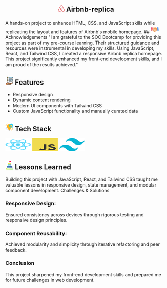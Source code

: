 ## <p align="center"><img src="src/assets/airbnb-1.svg" alt="Logo" width="20" height="20"> Airbnb-replica
</p>
A hands-on project to enhance HTML, CSS, and JavaScript skills while replicating the layout and features of Airbnb's mobile homepage.
## <img src="src/assets/handshake.png" alt="Logo" width="25" height="25"> Acknowledgements
"I am grateful to the SOC Bootcamp for providing this project as part of my pre-course learning. Their structured guidance and resources were instrumental in developing my skills. Using JavaScript, React, and Tailwind CSS, I created a responsive Airbnb replica homepage. This project significantly enhanced my front-end development skills, and I am proud of the results achieved."

## <img src="src/assets/new-features.png" alt="Logo" width="25" height="25"> Features

- Responsive design
- Dynamic content rendering
- Modern UI components with Tailwind CSS
- Custom JavaScript functionality and manually curated data

## <img src="src/assets/tech-icon.png" alt="Logo" width="25" height="25"> Tech Stack
<img src="src/assets/react-2.svg" alt="Logo" width="80" height="40">
<img src="src/assets/logo-javascript.svg" alt="Logo" width="80" height="40">
<img src="src/assets/tailwind-css-2.svg" alt="Logo" width="80" height="40">

## <img src="src/assets/goal.png" alt="Logo" width="25" height="25"> Lessons Learned

Building this project with JavaScript, React, and Tailwind CSS taught me valuable lessons in responsive design, state management, and modular component development.
Challenges & Solutions

### Responsive Design:
Ensured consistency across devices through rigorous testing and responsive design principles.

### Component Reusability:
Achieved modularity and simplicity through iterative refactoring and peer feedback.

### Conclusion
This project sharpened my front-end development skills and prepared me for future challenges in web development.